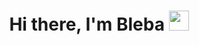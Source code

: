 <h1  align="center"> Hi there, I'm Bleba <img src="https://www.emojiall.com/images/240/telegram/1f44b.gif" height="32"/></h1>
